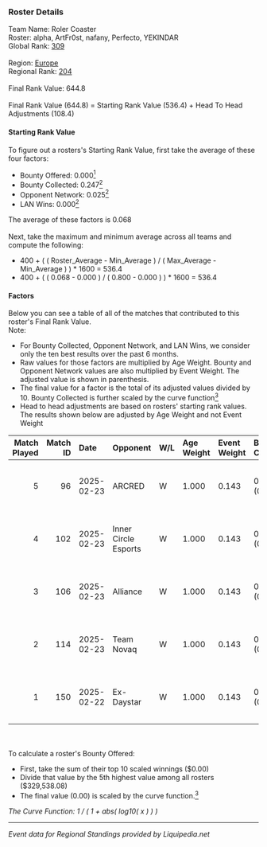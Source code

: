 ### Roster Details<br />
Team Name: Roler Coaster<br />
Roster: alpha, ArtFr0st, nafany, Perfecto, YEKINDAR<br />
Global Rank: [309](../standings_global.md)<br />
<br />
Region: [Europe]( ../standings_europe.md)<br />
Regional Rank: [204]( ../standings_europe.md)<br />
<br />
Final Rank Value:  644.8<br />
<br />
Final Rank Value (644.8) = Starting Rank Value (536.4) + Head To Head Adjustments (108.4)<br />

#### Starting Rank Value<br />
To figure out a rosters's Starting Rank Value, first take the average of these four factors:<br />
- Bounty Offered: 0.000[<sup>1</sup>](#table2)
- Bounty Collected: 0.247[<sup>2</sup>](#table1)
- Opponent Network: 0.025[<sup>2</sup>](#table1)
- LAN Wins: 0.000[<sup>2</sup>](#table1)

The average of these factors is 0.068<br />
<br />
Next, take the maximum and minimum average across all teams and compute the following:<br />
- 400 + ( ( Roster_Average - Min_Average ) / ( Max_Average - Min_Average ) ) * 1600 = 536.4
- 400 + ( ( 0.068 - 0.000 ) / ( 0.800 - 0.000 ) ) * 1600 = 536.4


#### Factors<br />
Below you can see a table of all of the matches that contributed to this roster's Final Rank Value.<br />
Note:<br />

- For Bounty Collected, Opponent Network, and LAN Wins, we consider only the ten best results over the past 6 months.
- Raw values for those factors are multiplied by Age Weight. Bounty and Opponent Network values are also multiplied by Event Weight. The adjusted value is shown in parenthesis.
- The final value for a factor is the total of its adjusted values divided by 10. Bounty Collected is further scaled by the curve function[<sup>3</sup>](#curveFunction)
- Head to head adjustments are based on rosters' starting rank values. The results shown below are adjusted by Age Weight and not Event Weight
<span id="table1"></span><br />


| Match Played | Match ID | Date       | Opponent             | W/L | Age Weight | Event Weight | Bounty Collected | Opponent Network | LAN Wins  | H2H Adj. | Roster                                      |
| -: | -: | :- | :- | :- | :- | :- | :- | :- | :- | -: | :- |
|            5 |       96 | 2025-02-23 | ARCRED               | W   | 1.000      | 0.143        | 0.018 (0.003)    | 0.480 (0.069)    | 0 (0.000) |    22.72 | alpha, ArtFr0st, nafany, Perfecto, YEKINDAR |
|            4 |      102 | 2025-02-23 | Inner Circle Esports | W   | 1.000      | 0.143        | 0.000 (0.000)    | 0.188 (0.027)    | 0 (0.000) |    13.65 | alpha, ArtFr0st, nafany, Perfecto, YEKINDAR |
|            3 |      106 | 2025-02-23 | Alliance             | W   | 1.000      | 0.143        | 0.015 (0.002)    | 0.570 (0.081)    | 0 (0.000) |    25.50 | alpha, ArtFr0st, nafany, Perfecto, YEKINDAR |
|            2 |      114 | 2025-02-23 | Team Novaq           | W   | 1.000      | 0.143        | 0.030 (0.004)    | 0.393 (0.056)    | 0 (0.000) |    29.58 | alpha, ArtFr0st, nafany, Perfecto, YEKINDAR |
|            1 |      150 | 2025-02-22 | Ex-Daystar           | W   | 1.000      | 0.143        | 0.000 (0.000)    | 0.141 (0.020)    | 0 (0.000) |    16.94 | alpha, ArtFr0st, nafany, Perfecto, YEKINDAR |

<br />
<span id="table2"></span><br />
To calculate a roster's Bounty Offered:<br />

- First, take the sum of their top 10 scaled winnings ($0.00)
- Divide that value by the 5th highest value among all rosters ($329,538.08)
- The final value (0.00) is scaled by the curve function.[<sup>3</sup>](#curveFunction)

<span id="curveFunction"></span>_The Curve Function: 1 / ( 1 + abs( log10( x ) ) )_<br />

---
_Event data for Regional Standings provided by Liquipedia.net_<br />

